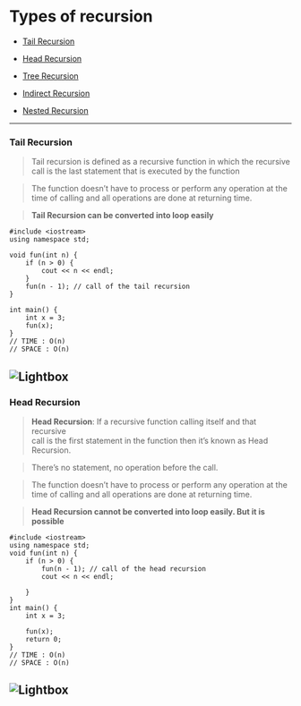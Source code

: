 # Types of recursion

- [Tail Recursion](#tail-recursion)

- [Head Recursion](#head-recursion)

- [Tree Recursion](#tree-recursion)

- [Indirect Recursion](#indirect-recursion)

- [Nested Recursion](#nested-recursion)

---

<a name="tail-recursion"></a>

### Tail Recursion

> Tail recursion is defined as a recursive function in which the recursive call is the last statement that is executed by the function

> The function doesn’t have to process or perform any operation at the time of calling and all operations are done at returning time.

> **Tail Recursion can be converted into loop easily**

```
#include <iostream>
using namespace std;

void fun(int n) {
    if (n > 0) {
        cout << n << endl;
    }
    fun(n - 1); // call of the tail recursion
}

int main() {
    int x = 3;
    fun(x);
}
// TIME : O(n)
// SPACE : O(n)
```

## ![Lightbox](https://media.geeksforgeeks.org/wp-content/uploads/20190621015455/tail1.jpg)

<a name="head-recursion"></a>

### Head Recursion

> **Head Recursion**: If a recursive function calling itself and that recursive  
> call is the first statement in the function then it’s known as Head Recursion.

> There’s no statement, no operation before the call.

> The function doesn’t have to process or perform any operation at the time of calling and all operations are done at returning time.

> **Head Recursion cannot be converted into loop easily. But it is possible**

```
#include <iostream>
using namespace std;
void fun(int n) {
    if (n > 0) {
        fun(n - 1); // call of the head recursion
        cout << n << endl;

    }
}
int main() {
    int x = 3;

    fun(x);
    return 0;
}
// TIME : O(n)
// SPACE : O(n)
```

## ![Lightbox](https://media.geeksforgeeks.org/wp-content/uploads/20190621015721/head3.jpg)
